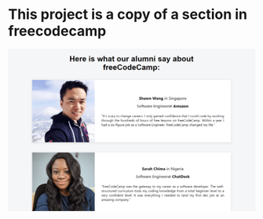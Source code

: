 <h1>This project is a copy of a section in freecodecamp</h1>
<img src="/src/imagenes/captura.png" alt="">

